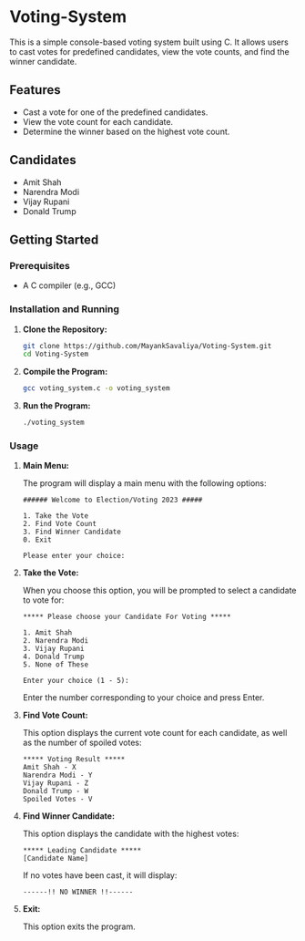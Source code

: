 # Voting-System

This is a simple console-based voting system built using C. It allows users to cast votes for predefined candidates, view the vote counts, and find the winner candidate.

## Features

- Cast a vote for one of the predefined candidates.
- View the vote count for each candidate.
- Determine the winner based on the highest vote count.

## Candidates

- Amit Shah
- Narendra Modi
- Vijay Rupani
- Donald Trump

## Getting Started

### Prerequisites

- A C compiler (e.g., GCC)

### Installation and Running

1. **Clone the Repository:**

    ```bash
    git clone https://github.com/MayankSavaliya/Voting-System.git
    cd Voting-System
    ```

2. **Compile the Program:**

    ```bash
    gcc voting_system.c -o voting_system
    ```

3. **Run the Program:**

    ```bash
    ./voting_system
    ```

### Usage

1. **Main Menu:**

    The program will display a main menu with the following options:

    ```plaintext
    ###### Welcome to Election/Voting 2023 #####
    
    1. Take the Vote
    2. Find Vote Count
    3. Find Winner Candidate
    0. Exit
    
    Please enter your choice:
    ```

2. **Take the Vote:**

    When you choose this option, you will be prompted to select a candidate to vote for:

    ```plaintext
    ***** Please choose your Candidate For Voting *****
    
    1. Amit Shah
    2. Narendra Modi
    3. Vijay Rupani
    4. Donald Trump
    5. None of These
    
    Enter your choice (1 - 5):
    ```

    Enter the number corresponding to your choice and press Enter.

3. **Find Vote Count:**

    This option displays the current vote count for each candidate, as well as the number of spoiled votes:

    ```plaintext
    ***** Voting Result *****
    Amit Shah - X
    Narendra Modi - Y
    Vijay Rupani - Z
    Donald Trump - W
    Spoiled Votes - V
    ```

4. **Find Winner Candidate:**

    This option displays the candidate with the highest votes:

    ```plaintext
    ***** Leading Candidate *****
    [Candidate Name]
    ```

    If no votes have been cast, it will display:

    ```plaintext
    ------!! NO WINNER !!------
    ```

5. **Exit:**

    This option exits the program.

